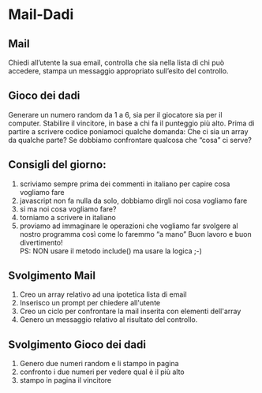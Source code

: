 Mail-Dadi
===

## Mail
Chiedi all’utente la sua email,
controlla che sia nella lista di chi può accedere,
stampa un messaggio appropriato sull’esito del controllo.
## Gioco dei dadi
Generare un numero random da 1 a 6, sia per il giocatore sia per il computer.
Stabilire il vincitore, in base a chi fa il punteggio più alto.
Prima di partire a scrivere codice poniamoci qualche domanda:
Che ci sia un array da qualche parte?
Se dobbiamo confrontare qualcosa che “cosa” ci serve?
## Consigli del giorno:
1. scriviamo sempre prima dei commenti in italiano per capire cosa vogliamo fare
2. javascript non fa nulla da solo, dobbiamo dirgli noi cosa vogliamo fare
3. si ma noi cosa vogliamo fare?
4. torniamo a scrivere in italiano
5. proviamo ad immaginare le operazioni che vogliamo far svolgere al nostro programma così come lo faremmo “a mano”
Buon lavoro e buon divertimento! 
<br>PS: NON usare il metodo include() ma usare la logica ;-)

## Svolgimento Mail
1. Creo un array relativo ad una ipotetica lista di email
2. Inserisco un prompt per chiedere all'utente 
3. Creo un ciclo per confrontare la mail inserita con elementi dell'array
4. Genero un messaggio relativo al risultato del controllo.

## Svolgimento Gioco dei dadi 
1. Genero due numeri random e li stampo in pagina
2. confronto i due numeri per vedere qual è il più alto 
3. stampo in pagina il vincitore